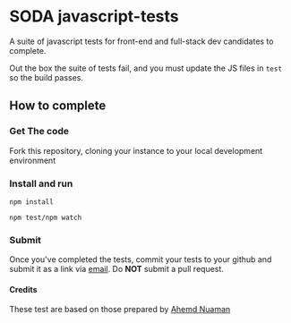 # SODA javascript-tests
A suite of javascript tests for front-end and full-stack dev candidates to complete.

Out the box the suite of tests fail, and you must update the JS files in ``test`` so the build passes.

## How to complete
### Get The code

Fork this repository, cloning your instance to your local development environment

### Install and run

``npm install``

``npm test/npm watch``

### Submit

Once you've completed the tests, commit your tests to your github and submit it as a link via [email](javascripttests@trustinsoda.com). Do **NOT** submit a pull request.



#### Credits
These test are based on those prepared by [Ahemd Nuaman](https://github.com/ahmednuaman)

